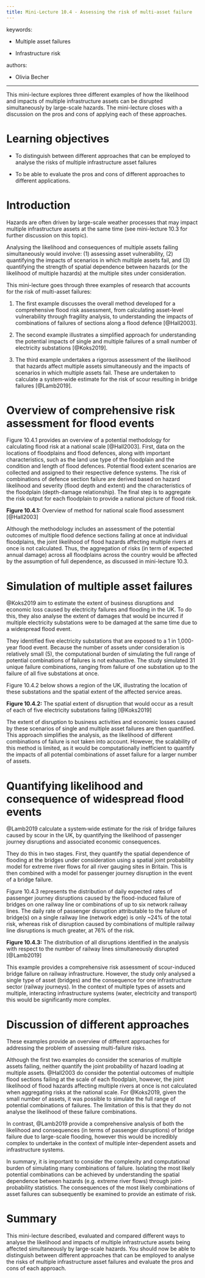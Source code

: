 ```yaml
---
title: Mini-Lecture 10.4 - Assessing the risk of multi-asset failure
---
```




keywords:

-   Multiple asset failures

-   Infrastructure risk

authors:

-   Olivia Becher

---

This mini-lecture explores three different examples of how the
likelihood and impacts of multiple infrastructure assets can be
disrupted simultaneously by large-scale hazards. The mini-lecture closes
with a discussion on the pros and cons of applying each of these
approaches.

# Learning objectives

-   To distinguish between different approaches that can be employed to
    analyse the risks of multiple infrastructure asset failures

-   To be able to evaluate the pros and cons of different approaches to
    different applications.



# Introduction

Hazards are often driven by large-scale weather processes that may
impact multiple infrastructure assets at the same time (see mini-lecture
10.3 for further discussion on this topic).

Analysing the likelihood and consequences of multiple assets failing
simultaneously would involve: (1) assessing asset vulnerability, (2)
quantifying the impacts of scenarios in which multiple assets fail, and
(3) quantifying the strength of spatial dependence between hazards (or
the likelihood of multiple hazards) at the multiple sites under
consideration.

This mini-lecture goes through three examples of research that accounts
for the risk of multi-asset failures:

1.  The first example discusses the overall method developed for a
    comprehensive flood risk assessment, from calculating asset-level
    vulnerability through fragility analysis, to understanding the
    impacts of combinations of failures of sections along a flood
    defence [@Hall2003].

2.  The second example illustrates a simplified approach for
    understanding the potential impacts of single and multiple failures
    of a small number of electricity substations [@Koks2019].

3.  The third example undertakes a rigorous assessment of the likelihood
    that hazards affect multiple assets simultaneously and the impacts
    of scenarios in which multiple assets fail. These are undertaken to
    calculate a system‐wide estimate for the risk of scour resulting in
    bridge failures [@Lamb2019].

# Overview of comprehensive risk assessment for flood events

Figure 10.4.1 provides an overview of a potential methodology for
calculating flood risk at a national scale [@Hall2003]. First, data
on the locations of floodplains and flood defences, along with important
characteristics, such as the land use type of the floodplain and the
condition and length of flood defences. Potential flood extent scenarios
are collected and assigned to their respective defence systems. The risk
of combinations of defence section failure are derived based on hazard
likelihood and severity (flood depth and extent) and the characteristics
of the floodplain (depth-damage relationship). The final step is to
aggregate the risk output for each floodplain to provide a national
picture of flood risk.

**Figure 10.4.1:** Overview of method for national scale flood
assessment [@Hall2003]

Although the methodology includes an assessment of the potential
outcomes of multiple flood defence sections failing at once at
individual floodplains, the joint likelihood of flood hazards affecting
multiple rivers at once is not calculated. Thus, the aggregation of
risks (in term of expected annual damage) across all floodplains across
the country would be affected by the assumption of full dependence, as
discussed in mini-lecture 10.3.

# Simulation of multiple asset failures

@Koks2019 aim to estimate the extent of business disruptions and
economic loss caused by electricity failures and flooding in the UK. To
do this, they also analyse the extent of damages that would be incurred
if multiple electricity substations were to be damaged at the same time
due to a widespread flood event.

They identified five electricity substations that are exposed to a 1 in
1,000-year flood event. Because the number of assets under consideration
is relatively small (5), the computational burden of simulating the full
range of potential combinations of failures is not exhaustive. The study
simulated 31 unique failure combinations, ranging from failure of one
substation up to the failure of all five substations at once.

Figure 10.4.2 below shows a region of the UK, illustrating the location
of these substations and the spatial extent of the affected service
areas.

**Figure 10.4.2:** The spatial extent of disruption that would occur as
a result of each of five electricity substations failing [@Koks2019]

The extent of disruption to business activities and economic losses
caused by these scenarios of single and multiple asset failures are then
quantified. This approach simplifies the analysis, as the likelihood of
different combinations of failure is not taken into account. However,
the scalability of this method is limited, as it would be
computationally inefficient to quantify the impacts of all potential
combinations of asset failure for a larger number of assets.

# Quantifying likelihood and consequence of widespread flood events

@Lamb2019 calculate a system‐wide estimate for the risk of bridge
failures caused by scour in the UK, by quantifying the likelihood of
passenger journey disruptions and associated economic consequences.

They do this in two stages. First, they quantify the spatial dependence
of flooding at the bridges under consideration using a spatial joint
probability model for extreme river flows for all river gauging sites in
Britain. This is then combined with a model for passenger journey
disruption in the event of a bridge failure.

Figure 10.4.3 represents the distribution of daily expected rates of
passenger journey disruptions caused by the flood-induced failure of
bridges on one railway line or combinations of up to six network railway
lines. The daily rate of passenger disruption attributable to the
failure of bridge(s) on a single railway line (network edge) is only
\~24% of the total risk, whereas risk of disruption caused by
combinations of multiple railway line disruptions is much greater, at
76% of the risk.

**Figure 10.4.3:** The distribution of all disruptions identified in the
analysis with respect to the number of railway lines simultaneously
disrupted [@Lamb2019]

This example provides a comprehensive risk assessment of scour-induced
bridge failure on railway infrastructure. However, the study only
analysed a single type of asset (bridges) and the consequence for one
infrastructure sector (railway journeys). In the context of multiple
types of assets and multiple, interacting infrastructure systems (water,
electricity and transport) this would be significantly more complex.

# Discussion of different approaches

These examples provide an overview of different approaches for
addressing the problem of assessing multi-failure risks.

Although the first two examples do consider the scenarios of multiple
assets failing, neither quantify the joint probability of hazard loading
at multiple assets. @Hall2003 do consider the potential outcomes of
multiple flood sections failing at the scale of each floodplain,
however, the joint likelihood of flood hazards affecting multiple rivers
at once is not calculated when aggregating risks at the national scale.
For @Koks2019, given the small number of assets, it was possible to
simulate the full range of potential combinations of failures. The
limitation of this is that they do not analyse the likelihood of these
failure combinations.

In contrast, @Lamb2019 provide a comprehensive analysis of both the
likelihood and consequences (in terms of passenger disruptions) of
bridge failure due to large-scale flooding, however this would be
incredibly complex to undertake in the context of multiple
inter-dependent assets and infrastructure systems.

In summary, it is important to consider the complexity and computational
burden of simulating many combinations of failure. Isolating the most
likely potential combinations can be achieved by understanding the
spatial dependence between hazards (e.g. extreme river flows) through
joint-probability statistics. The consequences of the most likely
combinations of asset failures can subsequently be examined to provide
an estimate of risk.

# Summary 

This mini-lecture described, evaluated and compared different ways to
analyse the likelihood and impacts of multiple infrastructure assets
being affected simultaneously by large-scale hazards. You should now be
able to distinguish between different approaches that can be employed to
analyse the risks of multiple infrastructure asset failures and evaluate
the pros and cons of each approach.
